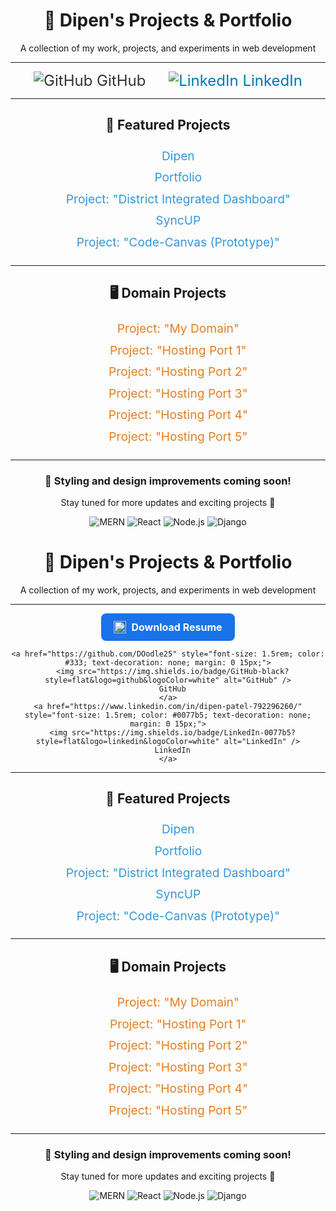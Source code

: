 <div align="center">
  <h1>💼 Dipen's Projects & Portfolio</h1>
  <p>A collection of my work, projects, and experiments in web development</p>
  <hr>
  
  <div>
    <a href="https://github.com/DOodle25" style="font-size: 1.5rem; color: #333; text-decoration: none; margin: 0 15px;">
      <img src="https://img.shields.io/badge/GitHub-black?style=flat&logo=github&logoColor=white" alt="GitHub" />
      GitHub
    </a>
    <a href="https://www.linkedin.com/in/dipen-patel-792296260/" style="font-size: 1.5rem; color: #0077b5; text-decoration: none; margin: 0 15px;">
      <img src="https://img.shields.io/badge/LinkedIn-0077b5?style=flat&logo=linkedin&logoColor=white" alt="LinkedIn" />
      LinkedIn
    </a>
  </div>
  
  <hr>

  <h2>🌟 Featured Projects</h2>
  <ul style="list-style: none; font-size: 1.2rem; line-height: 1.8;">
    <li><a href="Dipen.html" style="color: #3498db; text-decoration: none;">Dipen</a></li>
    <li><a href="https://portfolio-mdgq.onrender.com" style="color: #3498db; text-decoration: none;">Portfolio</a></li>
    <li><a href="https://didfrontend.onrender.com/" style="color: #3498db; text-decoration: none;">Project: "District Integrated Dashboard"</a></li>
    <li><a href="https://github.com/DOodle25/SyncUP" style="color: #3498db; text-decoration: none;">SyncUP</a></li>
    <li><a href="Project-CodeCanvas-Login-Signup/Code-Canvas-Landing-Page.html" style="color: #3498db; text-decoration: none;">Project: "Code-Canvas (Prototype)"</a></li>
  </ul>

  <hr>

  <h2>🖥️ Domain Projects</h2>
  <ul style="list-style: none; font-size: 1.2rem; line-height: 1.8;">
    <li><a href="https://www.alynor.wiki" style="color: #e67e22; text-decoration: none;">Project: "My Domain"</a></li>
    <li><a href="https://1.alynor.wiki" style="color: #e67e22; text-decoration: none;">Project: "Hosting Port 1"</a></li>
    <li><a href="https://2.alynor.wiki" style="color: #e67e22; text-decoration: none;">Project: "Hosting Port 2"</a></li>
    <li><a href="https://3.alynor.wiki" style="color: #e67e22; text-decoration: none;">Project: "Hosting Port 3"</a></li>
    <li><a href="https://4.alynor.wiki" style="color: #e67e22; text-decoration: none;">Project: "Hosting Port 4"</a></li>
    <li><a href="https://5.alynor.wiki" style="color: #e67e22; text-decoration: none;">Project: "Hosting Port 5"</a></li>
  </ul>

  <hr>
  
  <h3>🎨 Styling and design improvements coming soon!</h3>
  <p>Stay tuned for more updates and exciting projects 🚀</p>
  <div>
    <img src="https://img.shields.io/badge/MERN-stack-green" alt="MERN" />
    <img src="https://img.shields.io/badge/React-blue" alt="React" />
    <img src="https://img.shields.io/badge/Node.js-brightgreen" alt="Node.js" />
    <img src="https://img.shields.io/badge/Django-darkgreen" alt="Django" />
  </div>
</div>  <style>
    .download-btn {
      display: inline-flex;
      align-items: center;
      padding: 12px 20px;
      font-size: 16px;
      font-weight: bold;
      color: white;
      background-color: #1a73e8; /* Google Drive Blue */
      border: none;
      border-radius: 8px;
      text-decoration: none;
      cursor: pointer;
      transition: background-color 0.3s ease, transform 0.3s ease;
    }

    .download-btn:hover {
      background-color: #0c59a7; /* Darker blue on hover */
      transform: translateY(-2px);
    }

    .download-btn:active {
      transform: translateY(2px);
    }

    .download-btn img {
      margin-right: 8px;
      width: 20px;
    }
  </style>
<div align="center">
  <h1>💼 Dipen's Projects & Portfolio</h1>
  <p>A collection of my work, projects, and experiments in web development</p>
  <hr>
  
  <div>
<a href="https://drive.google.com/uc?export=download&id=12WaRrovfc6hM7mHm9czGxNq3zKBg8Xjg" class="download-btn">
    <img src="https://img.shields.io/badge/Resume-Download-blue?style=for-the-badge&logo=google-drive" alt="Download Resume">
    Download Resume
  </a>
    
    <a href="https://github.com/DOodle25" style="font-size: 1.5rem; color: #333; text-decoration: none; margin: 0 15px;">
      <img src="https://img.shields.io/badge/GitHub-black?style=flat&logo=github&logoColor=white" alt="GitHub" />
      GitHub
    </a>
    <a href="https://www.linkedin.com/in/dipen-patel-792296260/" style="font-size: 1.5rem; color: #0077b5; text-decoration: none; margin: 0 15px;">
      <img src="https://img.shields.io/badge/LinkedIn-0077b5?style=flat&logo=linkedin&logoColor=white" alt="LinkedIn" />
      LinkedIn
    </a>
  </div>
  
  <hr>

  <h2>🌟 Featured Projects</h2>
  <ul style="list-style: none; font-size: 1.2rem; line-height: 1.8;">
    <li><a href="Dipen.html" style="color: #3498db; text-decoration: none;">Dipen</a></li>
    <li><a href="https://portfolio-mdgq.onrender.com" style="color: #3498db; text-decoration: none;">Portfolio</a></li>
    <li><a href="https://didfrontend.onrender.com/" style="color: #3498db; text-decoration: none;">Project: "District Integrated Dashboard"</a></li>
    <li><a href="https://github.com/DOodle25/SyncUP" style="color: #3498db; text-decoration: none;">SyncUP</a></li>
    <li><a href="Project-CodeCanvas-Login-Signup/Code-Canvas-Landing-Page.html" style="color: #3498db; text-decoration: none;">Project: "Code-Canvas (Prototype)"</a></li>
  </ul>

  <hr>

  <h2>🖥️ Domain Projects</h2>
  <ul style="list-style: none; font-size: 1.2rem; line-height: 1.8;">
    <li><a href="https://www.alynor.wiki" style="color: #e67e22; text-decoration: none;">Project: "My Domain"</a></li>
    <li><a href="https://1.alynor.wiki" style="color: #e67e22; text-decoration: none;">Project: "Hosting Port 1"</a></li>
    <li><a href="https://2.alynor.wiki" style="color: #e67e22; text-decoration: none;">Project: "Hosting Port 2"</a></li>
    <li><a href="https://3.alynor.wiki" style="color: #e67e22; text-decoration: none;">Project: "Hosting Port 3"</a></li>
    <li><a href="https://4.alynor.wiki" style="color: #e67e22; text-decoration: none;">Project: "Hosting Port 4"</a></li>
    <li><a href="https://5.alynor.wiki" style="color: #e67e22; text-decoration: none;">Project: "Hosting Port 5"</a></li>
  </ul>

  <hr>
  
  <h3>🎨 Styling and design improvements coming soon!</h3>
  <p>Stay tuned for more updates and exciting projects 🚀</p>
  <div>
    <img src="https://img.shields.io/badge/MERN-stack-green" alt="MERN" />
    <img src="https://img.shields.io/badge/React-blue" alt="React" />
    <img src="https://img.shields.io/badge/Node.js-brightgreen" alt="Node.js" />
    <img src="https://img.shields.io/badge/Django-darkgreen" alt="Django" />
  </div>
</div>
